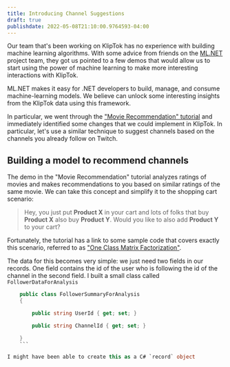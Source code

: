 ```yaml
---
title: Introducing Channel Suggestions
draft: true
publishdate: 2022-05-08T21:10:00.9764593-04:00
---
```


Our team that's been working on KlipTok has no experience with building machine learning algorithms.  With some advice from friends on the [ML.NET](https://dotnet.microsoft.com/apps/machinelearning-ai/ml-dotnet) project team, they got us pointed to a few demos that would allow us to start using the power of machine learning to make more interesting interactions with KlipTok.

ML.NET makes it easy for .NET developers to build, manage, and consume machine-learning models.  We believe can unlock some interesting insights from the KlipTok data using this framework.

In particular, we went through the ["Movie Recommendation" tutorial](https://docs.microsoft.com/dotnet/machine-learning/tutorials/movie-recommendation) and immediately identified some changes that we could implement in KlipTok.  In particular, let's use a similar technique to suggest channels based on the channels you already follow on Twitch.

## Building a model to recommend channels

The demo in the "Movie Recommendation" tutorial analyzes ratings of movies and makes recommendations to you based on similar ratings of the same movie.  We can take this concept and simplify it to the shopping cart scenario:

> Hey, you just put **Product X** in your cart and lots of folks that buy **Product X** also buy **Product Y**.  Would you like to also add **Product Y** to your cart?

Fortunately, the tutorial has a link to some sample code that covers exactly this scenario, referred to as ["One Class Matrix Factorization"](https://github.com/dotnet/machinelearning-samples/tree/main/samples/csharp/getting-started/MatrixFactorization_ProductRecommendation).

The data for this becomes very simple:  we just need two fields in our records.  One field contains the id of the user who is following the id of the channel in the second field.  I built a small class called `FollowerDataForAnalysis`

```csharp
	public class FollowerSummaryForAnalysis
	{

		public string UserId { get; set; }

		public string ChannelId { get; set; }

	}
	```

I might have been able to create this as a C# `record` object